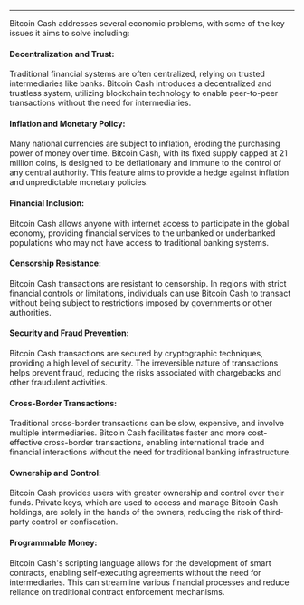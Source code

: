---
Bitcoin Cash addresses several economic problems, with some of the key issues it aims to solve including:

#### Decentralization and Trust: 

Traditional financial systems are often centralized, relying on trusted intermediaries like banks. Bitcoin Cash introduces a decentralized and trustless system, utilizing blockchain technology to enable peer-to-peer transactions without the need for intermediaries.

#### Inflation and Monetary Policy: 

Many national currencies are subject to inflation, eroding the purchasing power of money over time. Bitcoin Cash, with its fixed supply capped at 21 million coins, is designed to be deflationary and immune to the control of any central authority. This feature aims to provide a hedge against inflation and unpredictable monetary policies.

#### Financial Inclusion: 

Bitcoin Cash allows anyone with internet access to participate in the global economy, providing financial services to the unbanked or underbanked populations who may not have access to traditional banking systems.

#### Censorship Resistance: 

Bitcoin Cash transactions are resistant to censorship. In regions with strict financial controls or limitations, individuals can use Bitcoin Cash to transact without being subject to restrictions imposed by governments or other authorities.

#### Security and Fraud Prevention: 

Bitcoin Cash transactions are secured by cryptographic techniques, providing a high level of security. The irreversible nature of transactions helps prevent fraud, reducing the risks associated with chargebacks and other fraudulent activities.

#### Cross-Border Transactions: 

Traditional cross-border transactions can be slow, expensive, and involve multiple intermediaries. Bitcoin Cash facilitates faster and more cost-effective cross-border transactions, enabling international trade and financial interactions without the need for traditional banking infrastructure.

#### Ownership and Control: 

Bitcoin Cash provides users with greater ownership and control over their funds. Private keys, which are used to access and manage Bitcoin Cash holdings, are solely in the hands of the owners, reducing the risk of third-party control or confiscation.

#### Programmable Money:

Bitcoin Cash's scripting language allows for the development of smart contracts, enabling self-executing agreements without the need for intermediaries. This can streamline various financial processes and reduce reliance on traditional contract enforcement mechanisms.